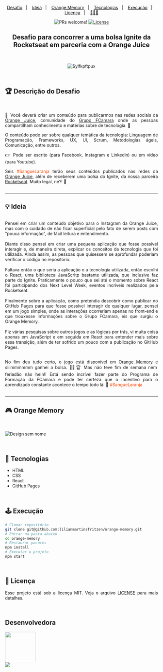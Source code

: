 <p align="center">
  <a href="#desafio">Desafio</a>&nbsp;&nbsp;&nbsp;|&nbsp;&nbsp;&nbsp;
  <a href="#ideia">Ideia</a>&nbsp;&nbsp;&nbsp;|&nbsp;&nbsp;&nbsp;
  <a href="#orange-memory">Orange Memory</a>&nbsp;&nbsp;&nbsp;|&nbsp;&nbsp;&nbsp;
  <a href="#tecnologias">Tecnologias</a>&nbsp;&nbsp;&nbsp;|&nbsp;&nbsp;&nbsp;
  <a href="#execucao">Execução</a>&nbsp;&nbsp;&nbsp;|&nbsp;&nbsp;&nbsp;
  <a href="#licenca">Licença</a>&nbsp;&nbsp;&nbsp;|&nbsp;&nbsp;&nbsp;
  <a href="#desenvolvedora">🙋🏻‍♀️</a>
</p>

<p align="center">
  <img src="https://img.shields.io/static/v1?label=PRs&message=welcome&color=49AA26&labelColor=000000" alt="PRs welcome!" />
<a href="https://github.com/lilianmartinsfritzen/TDD-ValidationAndSecurity/blob/main/LICENSE">
  <img alt="License" src="https://img.shields.io/static/v1?label=license&message=MIT&color=49AA26&labelColor=000000" />
</a>
</p>

<h2 align="center"> Desafio para concorrer a uma bolsa Ignite da Rocketseat em parceria com a Orange Juice </h2>
<br>
<div align="center">

![$ylfkpftpux ](https://user-images.githubusercontent.com/83084256/140080329-d3231001-2f6b-4ea7-bce5-3ef17de26bb2.jpeg)
</div>
<br>

<h2 id="desafio">🏆 Descrição do Desafio</h2> 
<br>
<div align="justify">

  📢 Você deverá criar um conteúdo para publicarmos nas redes sociais da [Orange Juice](https://linktr.ee/orangejuicefc "Canais Orange Juice"), comunidade do [Grupo FCamara](https://www.fcamara.com.br/ "Grupo FCamara") onde as pessoas compartilham conhecimento e matérias sobre de tecnologia. 🍊

  O conteúdo pode ser sobre qualquer temática da tecnologia: Linguagem de Programação, Frameworks, UX, UI, Scrum, Metodologias ágeis, Comunicação, entre outros.

  👉 Pode ser escrito (para Facebook, Instagram e Linkedin) ou em vídeo (para Youtube).

  Seis <span style="color: #FE4400;">#SangueLaranja</span> terão seus conteúdos publicados nas redes da [Orange Juice](https://linktr.ee/orangejuicefc "Canais Orange Juice"), além de receberem uma bolsa do Ignite, da nossa parceira [Rocketseat](https://www.rocketseat.com.br/ "Rocketseat"). Muito legal, né?! 🚀
  <br><br>
</div>

<hr>

<h2 id="ideia">💡 Ideia</h2> 
<br>
<div align="justify">
  Pensei em criar um conteúdo objetivo para o Instagram da Orange Juice, mas com o cuidado de não ficar superficial pelo fato de serem posts com "pouca informação", de fácil leitura e entendimento.
  <br><br>
  Diante disso pensei em criar uma pequena aplicação que fosse possível interagir e, de maneira direta, explicar os conceitos da tecnologia que foi utilizada. Ainda assim, as pessoas que quisessem se aprofundar poderiam verificar o código no repositório.
  <br><br>
  Faltava então o que seria a aplicação e a tecnologia utilizada, então escolhi o React, uma biblioteca JavaScritp bastante utilizada, que inclusive faz parte do Ignite. Praticamente o pouco que sei até o momento sobre React foi participando dos Next Level Week, eventos incríveis realizados pela Rocketseat.  
  <br><br>
  Finalmente sobre a aplicação, como pretendia descobrir como publicar no GitHub Pages para que fosse possível interagir de qualquer lugar, pensei em um jogo simples, onde as interações ocorreriam apenas no front-end e que trouxesse informações sobre o Grupo FCamara, eis que surgiu o Orange Memory.
  <br><br>
  Fiz várias pesquisas sobre outros jogos e as lógicas por trás, vi muita coisa apenas em JavaScript e em seguida em React para entender mais sobre essa transição, além de ter sofrido um pouco com a publicação no GitHub Pages. 
  <br><br>
  
  No fim deu tudo certo, o jogo está disponível em [Orange Memory](https://lilianmartinsfritzen.github.io/orange-memory/ "Orange Memory") e siiimmmmmm ganhei a bolsa. 💁‍♀️🏆 Mas não teve fim de semana nem feriadão não hein!! Está sendo incrível fazer parte do Programa de Formação da FCamara e pode ter certeza que o incentivo para o aprendizado constante acontece o tempo todo lá. 🧡 <span style="color: #FE4400;">#SangueLaranja</span> 
  <br><br>

<hr>

<h2 id="orange-memory">🎮 Orange Memory</h2> 
<br>

![Design sem nome](https://user-images.githubusercontent.com/83084256/140097769-797da4aa-382d-41da-a1df-803e414eaaa8.jpg)

<br>
<h2 id="tecnologias">🚀 Tecnologias</h2> 

- HTML
- CSS
- React
- GitHub Pages

<br>
<h2 id="execucao">🕹 Execução</h2> 

```bash
# Clonar repositório
git clone git@github.com:lilianmartinsfritzen/orange-memory.git
# Entrar na pasta abaixo
cd orange-memory
# Restaurar pacotes
npm install
# Executar o projeto
npm start

```
<br>
<h2 id="licenca">📃 Licença</h2> 

Esse projeto está sob a licença MIT. Veja o arquivo [LICENSE](https://github.com/lilianmartinsfritzen/orange-memory/blob/master/LICENSE) para mais detalhes.

<br>

<h2 id="desenvolvedora">Desenvolvedora</h2> 
  <img src="https://user-images.githubusercontent.com/83084256/134750093-acf555ae-b1b0-4a4e-a22c-421bf98f15a0.png" width="100" height="100" /> <br>
<a href="https://www.linkedin.com/in/lilian-martins-fritzen/" target="blank">
  <img src="https://img.shields.io/static/v1?label=Linkedin&message=lilianmartinsfritzen&color=0A66C2&style=for-the-badge&logo=linkedin" />
</a>